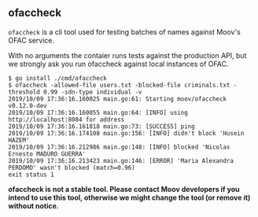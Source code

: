 ## ofaccheck

`ofaccheck` is a cli tool used for testing batches of names against Moov's OFAC service.

With no arguments the contaier runs tests against the production API, but we strongly ask you run ofaccheck against local instances of OFAC.

```
$ go install ./cmd/ofaccheck
$ ofaccheck -allowed-file users.txt -blocked-file criminals.txt -threshold 0.99 -sdn-type individual -v
2019/10/09 17:36:16.160025 main.go:61: Starting moov/ofaccheck v0.12.0-dev
2019/10/09 17:36:16.160055 main.go:64: [INFO] using http://localhost:8084 for address
2019/10/09 17:36:16.161818 main.go:73: [SUCCESS] ping
2019/10/09 17:36:16.174108 main.go:156: [INFO] didn't block 'Husein HAZEM'
2019/10/09 17:36:16.212986 main.go:148: [INFO] blocked 'Nicolas Ernesto MADURO GUERRA'
2019/10/09 17:36:16.213423 main.go:146: [ERROR] 'Maria Alexandra PERDOMO' wasn't blocked (match=0.96)
exit status 1
```

__ofaccheck is not a stable tool. Please contact Moov developers if you intend to use this tool, otherwise we might change the tool (or remove it) without notice.__
